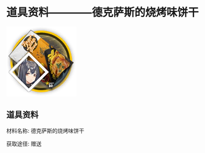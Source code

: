 # 道具资料————德克萨斯的烧烤味饼干

![德克萨斯的烧烤味饼干](./matIcons/德克萨斯的烧烤味饼干.png)

## 道具资料

材料名称: 德克萨斯的烧烤味饼干

获取途径: 赠送

